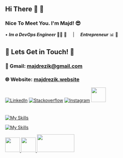 ## Hi There 👋 🍻
### Nice To Meet You. I'm Majd! 😎
   • ***Im a DevOps Engineer*** 👨‍💻 🚀 &nbsp; &nbsp; | &nbsp; &nbsp; ***Entrepreneur*** 📊 📆 <br>

## 💬 Lets Get in Touch! 💬

###   📩 Gmail: majdrezik@gmail.com 
###   🌐 Website: [majdrezik.website](https://majdrezik.website/)
   
[![LinkedIn](https://skillicons.dev/icons?i=linkedin)](https://www.linkedin.com/in/majdrezik/)
[![Stackoverflow](https://skillicons.dev/icons?i=stackoverflow)](https://stackoverflow.com/users/9124775/majd-rezik)
[![Instagram](https://skillicons.dev/icons?i=instagram)](https://www.instagram.com/majdrezik/?hl=en)
<a href="https://www.facebook.com/majd.rezik.6"><img src="https://user-images.githubusercontent.com/39953455/184093705-3c88b49c-64e6-4ec6-a1ad-e6ebcaa426e4.png" width="47" height="47"></a>
#






[![My Skills](https://skillicons.dev/icons?i=aws,kubernetes,docker,linux,flask,py,git,github,jquery,spring,maven,java)](https://majdrezik.website)

[![My Skills](https://skillicons.dev/icons?i=html,js,css,mysql,nginx,netlify,heroku,ansible,bash,bootstrap,c,vscode)](https://majdrezik.website)

<a href="https://majdrezik.website">
   <img src="https://user-images.githubusercontent.com/39953455/184638626-a87f7330-e7bd-4daf-80c4-2b129c1f4def.png" width="47" height="47">
   <img src="https://user-images.githubusercontent.com/39953455/184640534-e1fc291b-e4ef-403d-bed4-aedc5b1ddd9f.svg" width="47" height="47">
   <img src="https://user-images.githubusercontent.com/39953455/184639515-2df3b7ac-7070-47a4-95b8-52324a97b474.png" width="120" height="57">

</a>
